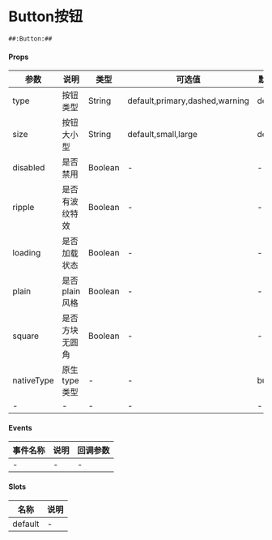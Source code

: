# Button按钮

```
##:Button:##
```

#### Props
| 参数      | 说明    | 类型      | 可选值       | 默认值   |
|---------- |-------- |---------- |------------- |--------- |
| type     | 按钮类型   | String  |   default,primary,dashed,warning       |    default    |
| size     | 按钮大小型   | String  |   default,small,large       |    default    |
| disabled     | 是否禁用   | Boolean  |   -       |    -    |
| ripple     | 是否有波纹特效   | Boolean  |   -       |    -    |
| loading     | 是否加载状态   | Boolean  |   -       |    -    |
| plain     | 是否plain风格   | Boolean  |   -       |    -    |
| square     | 是否方块无圆角   | Boolean  |   -       |    -    |
| nativeType     | 原生type类型   | -  |   -       |    button    |
| -     | -   | -  |   -       |    -    |

#### Events
| 事件名称 | 说明 | 回调参数 |
|---------|--------|---------|
| - | - | - |

#### Slots
| 名称 | 说明 | 
|---------|--------|
| default | - |